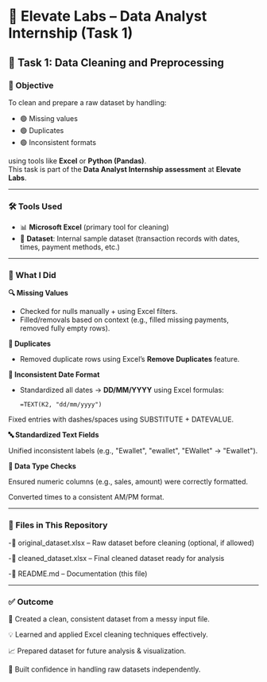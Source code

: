 # 🚀 Elevate Labs – Data Analyst Internship (Task 1)

## 📌 Task 1: Data Cleaning and Preprocessing

### 🎯 Objective
To clean and prepare a raw dataset by handling:

- 🟢 Missing values  
- 🟢 Duplicates  
- 🟢 Inconsistent formats  

using tools like **Excel** or **Python (Pandas)**.  
This task is part of the **Data Analyst Internship assessment** at **Elevate Labs**.

---

### 🛠 Tools Used
- 📊 **Microsoft Excel** (primary tool for cleaning)  
- 📂 **Dataset**: Internal sample dataset (transaction records with dates, times, payment methods, etc.)

---

### 📝 What I Did

**🔍 Missing Values**  
- Checked for nulls manually + using Excel filters.  
- Filled/removals based on context (e.g., filled missing payments, removed fully empty rows).  

**📑 Duplicates**  
- Removed duplicate rows using Excel’s **Remove Duplicates** feature.  

**📅 Inconsistent Date Format**  
- Standardized all dates → **DD/MM/YYYY** using Excel formulas:  
  ```excel
  =TEXT(K2, "dd/mm/yyyy")

Fixed entries with dashes/spaces using SUBSTITUTE + DATEVALUE.

**🔤 Standardized Text Fields**

Unified inconsistent labels (e.g., "Ewallet", "ewallet", "EWallet" → "Ewallet").

**🔢 Data Type Checks**

Ensured numeric columns (e.g., sales, amount) were correctly formatted.

Converted times to a consistent AM/PM format.

---

### 📂 Files in This Repository

-📄 original_dataset.xlsx – Raw dataset before cleaning (optional, if allowed)

-📄 cleaned_dataset.xlsx – Final cleaned dataset ready for analysis

-📝 README.md – Documentation (this file)

---

### ✅ Outcome

🧹 Created a clean, consistent dataset from a messy input file.

💡 Learned and applied Excel cleaning techniques effectively.

📈 Prepared dataset for future analysis & visualization.

🚀 Built confidence in handling raw datasets independently.
